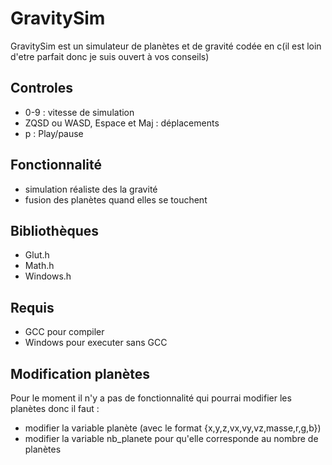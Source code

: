 # GravitySim
GravitySim est un simulateur de planètes et de gravité codée en c(il est loin d'etre parfait donc je suis ouvert à vos conseils)

## Controles
- 0-9 : vitesse de simulation
- ZQSD ou WASD, Espace et Maj : déplacements
- p : Play/pause

## Fonctionnalité
- simulation réaliste des la gravité
- fusion des planètes quand elles se touchent

## Bibliothèques
- Glut.h
- Math.h
- Windows.h

## Requis
- GCC pour compiler
- Windows pour executer sans GCC

## Modification planètes
Pour le moment il n'y a pas de fonctionnalité qui pourrai modifier les planètes donc il faut :
- modifier la variable planète (avec le format {x,y,z,vx,vy,vz,masse,r,g,b})
- modifier la variable nb_planete pour qu'elle corresponde au nombre de planètes
